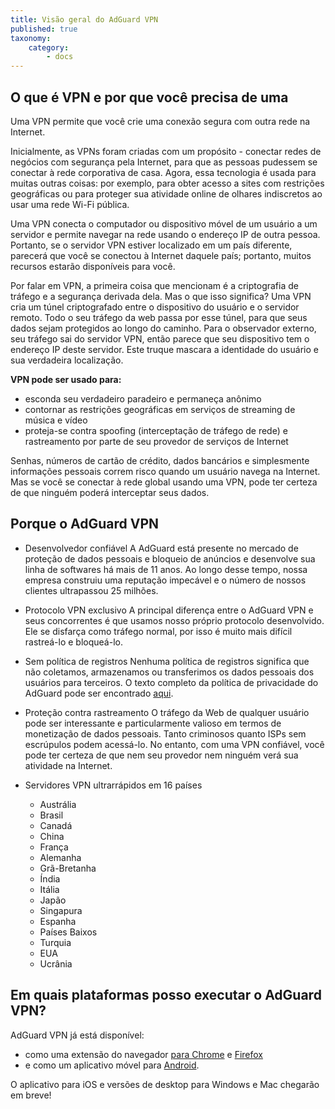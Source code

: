 ```yaml
---
title: Visão geral do AdGuard VPN
published: true
taxonomy:
    category:
        - docs
---
```

## O que é VPN e por que você precisa de uma
Uma VPN permite que você crie uma conexão segura com outra rede na Internet.

Inicialmente, as VPNs foram criadas com um propósito - conectar redes de negócios com segurança pela Internet, para que as pessoas pudessem se conectar à rede corporativa de casa. Agora, essa tecnologia é usada para muitas outras coisas: por exemplo, para obter acesso a sites com restrições geográficas ou para proteger sua atividade online de olhares indiscretos ao usar uma rede Wi-Fi pública.

Uma VPN conecta o computador ou dispositivo móvel de um usuário a um servidor e permite navegar na rede usando o endereço IP de outra pessoa. Portanto, se o servidor VPN estiver localizado em um país diferente, parecerá que você se conectou à Internet daquele país; portanto, muitos recursos estarão disponíveis para você.

Por falar em VPN, a primeira coisa que mencionam é a criptografia de tráfego e a segurança derivada dela. Mas o que isso significa? Uma VPN cria um túnel criptografado entre o dispositivo do usuário e o servidor remoto. Todo o seu tráfego da web passa por esse túnel, para que seus dados sejam protegidos ao longo do caminho. Para o observador externo, seu tráfego sai do servidor VPN, então parece que seu dispositivo tem o endereço IP deste servidor. Este truque mascara a identidade do usuário e sua verdadeira localização.

**VPN pode ser usado para:**
- esconda seu verdadeiro paradeiro e permaneça anônimo
- contornar as restrições geográficas em serviços de streaming de música e vídeo
- proteja-se contra spoofing (interceptação de tráfego de rede) e rastreamento por parte de seu provedor de serviços de Internet

Senhas, números de cartão de crédito, dados bancários e simplesmente informações pessoais correm risco quando um usuário navega na Internet. Mas se você se conectar à rede global usando uma VPN, pode ter certeza de que ninguém poderá interceptar seus dados.
 
## Porque o AdGuard VPN
* Desenvolvedor confiável
A AdGuard está presente no mercado de proteção de dados pessoais e bloqueio de anúncios e desenvolve sua linha de softwares há mais de 11 anos. Ao longo desse tempo, nossa empresa construiu uma reputação impecável e o número de nossos clientes ultrapassou 25 milhões.

* Protocolo VPN exclusivo
A principal diferença entre o AdGuard VPN e seus concorrentes é que usamos nosso próprio protocolo desenvolvido. Ele se disfarça como tráfego normal, por isso é muito mais difícil rastreá-lo e bloqueá-lo.

* Sem política de registros
Nenhuma política de registros significa que não coletamos, armazenamos ou transferimos os dados pessoais dos usuários para terceiros. O texto completo da política de privacidade do AdGuard pode ser encontrado [aqui](https://adguard.com/en/privacy.html).

* Proteção contra rastreamento
O tráfego da Web de qualquer usuário pode ser interessante e particularmente valioso em termos de monetização de dados pessoais. Tanto criminosos quanto ISPs sem escrúpulos podem acessá-lo. No entanto, com uma VPN confiável, você pode ter certeza de que nem seu provedor nem ninguém verá sua atividade na Internet.

* Servidores VPN ultrarrápidos em 16 países
	- Austrália
	- Brasil
	- Canadá
	- China
	- França
	- Alemanha
	- Grã-Bretanha
	- Índia
	- Itália
	- Japão
	- Singapura 
	- Espanha
	- Países Baixos
	- Turquia 
	- EUA
	- Ucrânia

## Em quais plataformas posso executar o AdGuard VPN?
AdGuard VPN já está disponível:
- como uma extensão do navegador [para Chrome](https://agrd.io/vpn_chrome_extension) e [Firefox](https://agrd.io/vpn_firefox_extension)
- e como um aplicativo móvel para [Android](https://agrd.io/vpn_android_beta).

O aplicativo para iOS e versões de desktop para Windows e Mac chegarão em breve!
